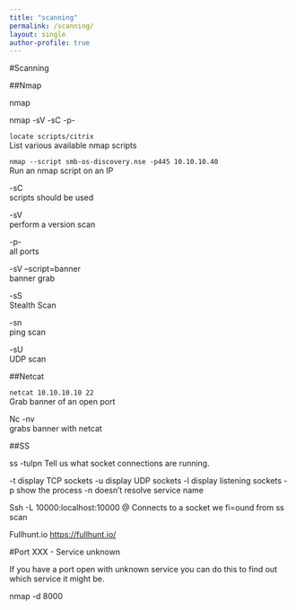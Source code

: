 ```yaml
---
title: "scanning"
permalink: /scanning/
layout: single
author-profile: true
---
```


#Scanning

##Nmap

nmap <ip>

nmap -sV -sC -p- <ip>

`locate scripts/citrix`                                            
List various available nmap scripts

`nmap --script smb-os-discovery.nse -p445 10.10.10.40`             
Run an nmap script on an IP 

-sC                                                                
scripts should be used

-sV                                                                
perform a version scan

-p-                                                                
all ports

-sV –script=banner                                                 
banner grab

-sS                                                                
Stealth Scan

-sn                                                                
ping scan

-sU                                                                
UDP scan
  
##Netcat

`netcat 10.10.10.10 22`                                            
Grab banner of an open port 

Nc -nv     <ip> <port>                                             
grabs banner with netcat

##SS

ss -tulpn
Tell us what socket connections are running.

-t display TCP sockets
-u display UDP sockets
-l display listening sockets
-p show the process
-n doesn’t resolve service name

Ssh -L 10000:localhost:10000 <username>@<ip>
Connects to a socket we fi=ound from ss scan

Fullhunt.io
https://fullhunt.io/

#Port XXX - Service unknown
  
If you have a port open with unknown service you can do this to find out which service it might be.
  
nmap -d <ip> 8000
